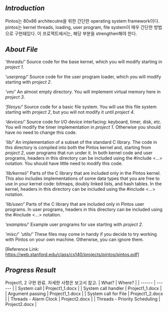 ## _Introduction_
Pintos는 80x86 architecutre을 위한 간단한 operating system framework이다. pintos는 kernel threads, loading, user program, file system이 매우 간단한 방법으로 구현돼있다. 이 프로젝트에서는, 해당 부분을 strengthen해야 한다. 

## _About File_
_‘threads/’_
Source code for the base kernel, which you will modify starting in _project 1_.

_‘userprog/’_
Source code for the user program loader, which you will modify starting with _project 2_.

_‘vm/’_ 
An almost empty directory. You will implement virtual memory here in _project 3_.

_‘filesys/’_
Source code for a basic file system. You will use this file system starting with
_project 2_, but you will not modify it until _project 4_.

_‘devices/’_
Source code for I/O device interfacing: keyboard, timer, disk, etc. You will modify the timer implementation in _project 1_. Otherwise you should have no need to change this code.

_‘lib/’_
An implementation of a subset of the standard C library. The code in this directory is compiled into both the Pintos kernel and, starting from _project
2_, user programs that run under it. In both kernel code and user programs,
headers in this directory can be included using the #include <...> notation.
You should have little need to modify this code.

_‘lib/kernel/’_
Parts of the C library that are included only in the Pintos kernel. This also includes implementations of some data types that you are free to use in your
kernel code: bitmaps, doubly linked lists, and hash tables. In the kernel, headers
in this directory can be included using the #include <...> notation.

_‘lib/user/’_
Parts of the C library that are included only in Pintos user programs. In user
programs, headers in this directory can be included using the #include <...>
notation.

_‘examples/’_
Example user programs for use starting with _project 2_.

_‘misc/’_
_‘utils/’_ These files may come in handy if you decide to try working with Pintos on your own machine. Otherwise, you can ignore them.


[Reference Link: https://web.stanford.edu/class/cs140/projects/pintos/pintos.pdf]

## _Progress Result_
Project1, 2 구현 완료.
자세한 사항은 보고서 참고. 
| What? | Where? |
| ------ | ------ |
| System call | Project1_1.docx |
| System call handler | Project1_1.docx |
| Argument passing | Project1_1.docx |
| System call for File | Project1_2.docx |
| Threads - Alarm Clock | Project2.docx |
| Threads - Priority Scheduling | Project2.docx |

